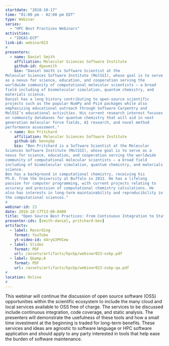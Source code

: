 ```yaml
---
startdate: "2018-10-17"
time: "01:00 pm - 02:00 pm EDT"
type: Webinar
series:
  - "HPC Best Practices Webinars"
activities:
  - "IDEAS-ECP"
link-id: webinar023
#
presenters:
  - name: Daniel Smith
    affiliation: Molecular Sciences Software Institute
    github-id: dgasmith
    bio: "Daniel Smith is Software Scientist at the
Molecular Sciences Software Institute (MolSSI), whose goal is to serve
as a nexus for science, education, and cooperation serving the
worldwide community of computational molecular scientists – a broad
field including of biomolecular simulation, quantum chemistry, and
materials science.
Daniel has a long history contributing to open-source scientific
projects such as the popular NumPy and Psi4 packages while also
emphasizing educational outreach through Software Carpentry and
MolSSI’s educational activities. His current research interest focuses
on community databases for quantum chemistry that will aid in next
generation molecular force fields, AI research, and novel method
performance assessment."
  - name: Ben Pritchard
    affiliation: Molecular Sciences Software Institute
    github-id: bennybp
    bio: "Ben Pritchard is a Software Scientist at the Molecular
Sciences Software Institute (MolSSI), whose goal is to serve as a
nexus for science, education, and cooperation serving the worldwide
community of computational molecular scientists – a broad field
including of biomolecular simulation, quantum chemistry, and materials
science.
Ben has a background in computational chemistry, receiving his
Ph.D. from the University at Buffalo in 2013. He has a lifelong
passion for computer programming, with current projects relating to
accuracy and precision of computational chemistry calculations. He
also has interests in long-term maintainability and reproducibility in
the computational sciences."
#
webinar-id: 23
date: 2018-10-17T13:00-0400
title: "Open Source Best Practices: From Continuous Integration to Static Linters"
presenter-ids: [smith-daniel, pritchard-ben]
artifacts:
  - label: Recording
    format: YouTube
    yt-video-id: 44ryG3PHIew
  - label: Slides
    format: PDF
    url: /assets/artifacts/hpcbp/webinar023-osbp.pdf
  - label: Q&amp;A
    format: PDF
    url: /assets/artifacts/hpcbp/webinar023-osbp-qa.pdf
#
location: Online
#
---
```

This webinar will continue the discussion of open source software
(OSS) opportunities within the scientific ecosystem to include the
many cloud and local services available to OSS free of charge. The
services to be discussed include continuous integration, code
coverage, and static analysis. The presenters will demonstrate the
usefulness of these tools and how a small time investment at the
beginning is traded for long-term benefits. These services and ideas
are agnostic to software language or HPC software application and
should apply to any party interested in tools that help ease the
burden of software maintenance.
